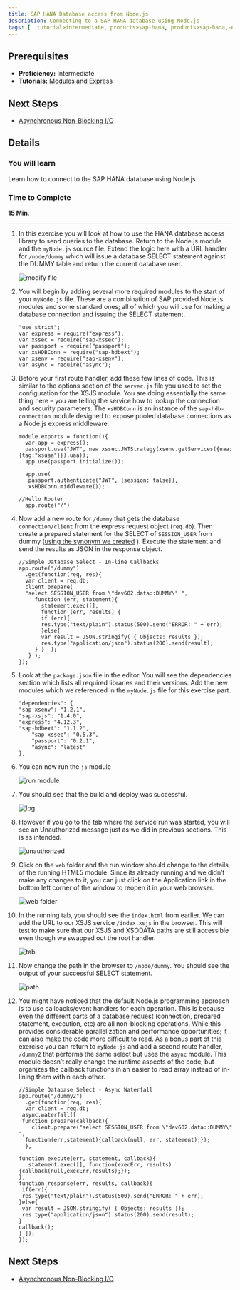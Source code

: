 ```yaml
---
title: SAP HANA Database access from Node.js
description: Connecting to a SAP HANA database using Node.js
tags: [  tutorial>intermediate, products>sap-hana, products>sap-hana,-express-edition ]
---
```

## Prerequisites  
 - **Proficiency:** Intermediate
 - **Tutorials:** [Modules and Express](http://go.sap.com/developer/tutorials/xsa-node-modules.html)

## Next Steps
 - [Asynchronous Non-Blocking I/O](http://go.sap.com/developer/tutorials/xsa-node-async.html)

## Details
### You will learn  
Learn how to connect to the SAP HANA database using Node.js

### Time to Complete
**15 Min**.

---

1. In this exercise you will look at how to use the HANA database access library to send queries to the database. Return to the Node.js module and the `myNode.js` source file.  Extend the logic here with a URL handler for `/node/dummy` which will issue a database SELECT statement against the DUMMY table and return the current database user. 

	![modify file](1.png)

2. You will begin by adding several more required modules to the start of your `myNode.js` file. These are a combination of SAP provided Node.js modules and some standard ones; all of which you will use for making a database connection and issuing the SELECT statement.    

	```
	"use strict";	var express = require("express");	var xssec = require("sap-xssec");	var passport = require("passport");	var xsHDBConn = require("sap-hdbext");	var xsenv = require("sap-xsenv");	var async = require("async");
	```

3. Before your first route handler, add these few lines of code.  This is similar to the options section of the `server.js` file you used to set the configuration for the XSJS module.  You are doing essentially the same thing here – you are telling the service how to lookup the connection and security parameters. The `xsHDBConn` is an instance of the `sap-hdb-connection` module designed to expose pooled database connections as a Node.js express middleware. 

	```
	module.exports = function(){	  var app = express(); 	  passport.use("JWT", new xssec.JWTStrategy(xsenv.getServices({uaa:{tag:"xsuaa"}}).uaa));	  app.use(passport.initialize());		  app.use(	   passport.authenticate("JWT", {session: false}),	   xsHDBConn.middleware());		//Hello Router	  app.route("/")
	```

4. Now add a new route for `/dummy`  that gets the database `connection/client` from the express request object (`req.db`). Then create a prepared statement for the SELECT of `SESSION_USER` from dummy ([using the synonym we created](http://go.sap.com/developer/tutorials/xsa-hdi-module.html) ). Execute the statement and send the results as JSON in the response object. 

	```
	//Simple Database Select - In-line Callbacks	app.route("/dummy")	  .get(function(req, res){	  var client = req.db;	  client.prepare(	  "select SESSION_USER from \"dev602.data::DUMMY\" ", 	     function (err, statement){	       statement.exec([],	       function (err, results) {	       if (err){	       res.type("text/plain").status(500).send("ERROR: " + err);	       }else{	       var result = JSON.stringify( { Objects: results });	       res.type("application/json").status(200).send(result);	     } }  );	   } );	}); 
	```
	
5. Look at the `package.json` file in the editor. You will see the dependencies section which lists all required libraries and their versions. Add the new modules which we referenced in the `myNode.js` file for this exercise part.  

	```
	"dependencies": {	"sap-xsenv": "1.2.1",	"sap-xsjs": "1.4.0",	"express": "4.12.3",	"sap-hdbext": "1.1.2",    	"sap-xssec": "0.5.3",    	"passport": "0.2.1",    	"async": "latest"	},
	```

6. You can now run the `js` module

	![run module](6.png)

7. You should see that the build and deploy was successful. 

	![log](7.png)

8. However if you go to the tab where the service run was started, you will see an Unauthorized message just as we did in previous sections.  This is as intended.

	![unauthorized](8.png)

9. Click on the `web` folder and the run window should change to the details of the running HTML5 module.  Since its already running and we didn’t make any changes to it, you can just click on the Application link in the bottom left corner of the window to reopen it in your web browser. 

	![web folder](9.png)

10. In the running tab, you should see the `index.html` from earlier. We can add the URL to our XSJS service `/index.xsjs` in the browser. This will test to make sure that our XSJS and XSODATA paths are still accessible even though we swapped out the root handler.  

	![tab](10.png)

11. Now change the path in the browser to `/node/dummy`.  You should see the output of your successful SELECT statement. 

	![path](11.png)

12. You might have noticed that the default Node.js programming approach is to use callbacks/event handlers for each operation.  This is because even the different parts of a database request (connection, prepared statement, execution, etc) are all non-blocking operations.  While this provides considerable parallelization and performance opportunities; it can also make the code more difficult to read. As a bonus part of this exercise you can return to `myNode.js` and add a second route handler, `/dummy2` that performs the same select but uses the `async` module. This module doesn’t really change the runtime aspects of the code, but organizes the callback functions in an easier to read array instead of in-lining them within each other. 

	```
	//Simple Database Select - Async Waterfall	app.route("/dummy2")	  .get(function(req, res){	  var client = req.db;	 async.waterfall([	 function prepare(callback){	    client.prepare("select SESSION_USER from \"dev602.data::DUMMY\" ", 	  function(err,statement){callback(null, err, statement);});	  },	 	function execute(err, statement, callback){	   statement.exec([], function(execErr, results){callback(null,execErr,results);});	},	function response(err, results, callback){	 if(err){	 res.type("text/plain").status(500).send("ERROR: " + err);	}else{	 var result = JSON.stringify( { Objects: results });	 res.type("application/json").status(200).send(result);		}	callback();	} ]);	});
	```


## Next Steps
 - [Asynchronous Non-Blocking I/O](http://go.sap.com/developer/tutorials/xsa-node-async.html)
